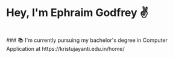 # Hey, I'm Ephraim Godfrey ✌️
<br>
### 📚 I'm currently pursuing my bachelor's degree in Computer Application at <website>
<website> https://kristujayanti.edu.in/home/